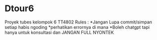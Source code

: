 # Dtour6
Proyek tubes kelompok 6 TT4802
Rules :
*Jangan Lupa commit/simpan setiap habis ngoding 
*perhatikan errornya di mana
*Boleh chatgpt tapi hanya untuk konsultasi dan JANGAN FULL NYONTEK
